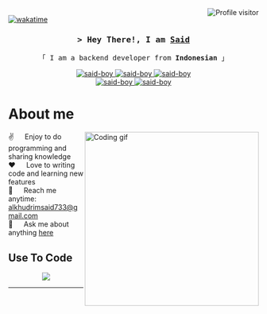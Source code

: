
<a href="https://komarev.com/ghpvc/?username=said-boy">
  <img align="right" src="https://komarev.com/ghpvc/?username=said-boy&label=Visitors&color=0e75b6&style=flat" alt="Profile visitor" />
</a>


[![wakatime](https://wakatime.com/badge/user/eebb3dd8-d9b2-40de-9b88-6fd6cac99dbc.svg)](https://wakatime.com/@eebb3dd8-d9b2-40de-9b88-6fd6cac99dbc)

<!-- Intro  -->
<h3 align="center">
        <samp>&gt; Hey There!, I am
                <b><a target="_blank" href="https://said-boy.github.io/">Said</a></b>
        </samp>
</h3>


<p align="center"> 
  <samp>
    「 I am a backend developer from <b>Indonesian</b> 」
    <br>
  </samp>
</p>

<p align="center">
 <a href="http://msaidalkhudri.my.id/" target="blank">
  <img src="https://img.shields.io/badge/Website-DC143C?style=for-the-badge&logo=medium&logoColor=white" alt="said-boy" />
 </a>
 <a href="https://www.linkedin.com/in/muhammad-said-alkhudri-7b4720234/" target="_blank">
  <img src="https://img.shields.io/badge/LinkedIn-0077B5?style=for-the-badge&logo=linkedin&logoColor=white" alt="said-boy"/>
 </a>
 <!-- <a href="http://msaidalkhudri.my.id/" target="_blank">
  <img src="https://img.shields.io/badge/dev.to-0A0A0A?style=for-the-badge&logo=dev.to&logoColor=white" alt="said-boy" />
 </a> -->
<!--  <a href="https://twitter.com/said-boy_dev" target="_blank">
  <img src="https://img.shields.io/badge/Twitter-1DA1F2?style=for-the-badge&logo=twitter&logoColor=white" />
 </a> -->
 <a href="https://www.instagram.com/msaidalkhudri_/" target="_blank">
  <img src="https://img.shields.io/badge/Instagram-fe4164?style=for-the-badge&logo=instagram&logoColor=white" alt="said-boy" />
 </a> 
<!--  <a href="https://www.facebook.com/said.a.khudri.56/" target="_blank">
  <img src="https://img.shields.io/badge/Facebook-20BEFF?&style=for-the-badge&logo=facebook&logoColor=white" alt="said-boy"  />
  </a>  -->

<br />

<a href="https://www.codewars.com/users/said-boy" target="_blank">
  <img src="https://img.shields.io/badge/Codewars-B1361E?style=for-the-badge&logo=codewars&logoColor=white" alt="said-boy" />
 </a> 
 
<a href="https://www.hackerrank.com/profile/alkhudrimsaid733" target="_blank">
  <img src="https://img.shields.io/badge/-Hackerrank-2EC866?style=for-the-badge&logo=HackerRank&logoColor=white" alt="said-boy" />
 </a> 
  
</p>

<!-- About Section -->
 # About me
 
<p>
 <img align="right" width="350" src="/assets/programmer.gif" alt="Coding gif" />
  
 ✌️ &emsp; Enjoy to do programming and sharing knowledge <br/>
 ❤️ &emsp; Love to writing code and learning new features<br/>
 📧 &emsp; Reach me anytime: alkhudrimsaid733@gmail.com<br/>
 💬 &emsp; Ask me about anything [here](https://github.com/said-boy/said-boy/issues)

</p>

## Use To Code

<p align="center">
  <a href="https://skillicons.dev">
    <img src="https://skillicons.dev/icons?i=html,css,bootstrap,tailwind,vue,go,java,mysql,mongodb,redis,git" />
  </a>
</p>

<hr>
